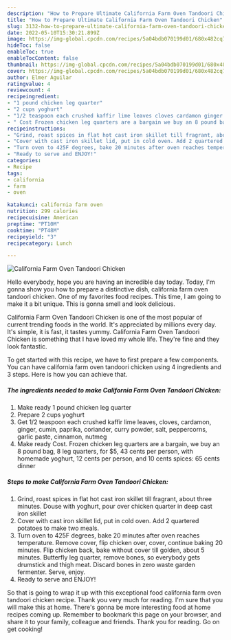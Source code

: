 ```yaml
---
description: "How to Prepare Ultimate California Farm Oven Tandoori Chicken"
title: "How to Prepare Ultimate California Farm Oven Tandoori Chicken"
slug: 3132-how-to-prepare-ultimate-california-farm-oven-tandoori-chicken
date: 2022-05-10T15:30:21.899Z
image: https://img-global.cpcdn.com/recipes/5a04bdb070199d01/680x482cq70/california-farm-oven-tandoori-chicken-recipe-main-photo.jpg
hideToc: false
enableToc: true
enableTocContent: false
thumbnail: https://img-global.cpcdn.com/recipes/5a04bdb070199d01/680x482cq70/california-farm-oven-tandoori-chicken-recipe-main-photo.jpg
cover: https://img-global.cpcdn.com/recipes/5a04bdb070199d01/680x482cq70/california-farm-oven-tandoori-chicken-recipe-main-photo.jpg
author: Elmer Aguilar
ratingvalue: 4
reviewcount: 4
recipeingredient:
- "1 pound chicken leg quarter"
- "2 cups yoghurt"
- "1/2 teaspoon each crushed kaffir lime leaves cloves cardamon ginger cumin paprika coriander curry powder salt peppercorns garlic paste cinnamon nutmeg"
- " Cost Frozen chicken leg quarters are a bargain we buy an 8 pound bag 8 leg quarters for 5 43 cents per person with homemade yoghurt 12 cents per person and 10 cents spices 65 cents dinner"
recipeinstructions:
- "Grind, roast spices in flat hot cast iron skillet till fragrant, about three minutes. Douse with yoghurt, pour over chicken quarter in deep cast iron skillet"
- "Cover with cast iron skillet lid, put in cold oven. Add 2 quartered potatoes to make two meals."
- "Turn oven to 425F degrees, bake 20 minutes after oven reaches temperature. Remove cover, flip chicken over, cover, continue baking 20 minutes. Flip chicken back, bake without cover till golden, about 5 minutes. Butterfly leg quarter, remove bones, so everybody gets drumstick and thigh meat. Discard bones in zero waste garden fermenter. Serve, enjoy."
- "Ready to serve and ENJOY!"
categories:
- Recipe
tags:
- california
- farm
- oven

katakunci: california farm oven 
nutrition: 299 calories
recipecuisine: American
preptime: "PT10M"
cooktime: "PT48M"
recipeyield: "3"
recipecategory: Lunch

---
```



![California Farm Oven Tandoori Chicken](https://img-global.cpcdn.com/recipes/5a04bdb070199d01/680x482cq70/california-farm-oven-tandoori-chicken-recipe-main-photo.jpg)

Hello everybody, hope you are having an incredible day today. Today, I'm gonna show you how to prepare a distinctive dish, california farm oven tandoori chicken. One of my favorites food recipes. This time, I am going to make it a bit unique. This is gonna smell and look delicious.



California Farm Oven Tandoori Chicken is one of the most popular of current trending foods in the world. It's appreciated by millions every day. It's simple, it is fast, it tastes yummy. California Farm Oven Tandoori Chicken is something that I have loved my whole life. They're fine and they look fantastic.


To get started with this recipe, we have to first prepare a few components. You can have california farm oven tandoori chicken using 4 ingredients and 3 steps. Here is how you can achieve that.

<!--inarticleads1-->

##### The ingredients needed to make California Farm Oven Tandoori Chicken:

1. Make ready 1 pound chicken leg quarter
1. Prepare 2 cups yoghurt
1. Get 1/2 teaspoon each crushed kaffir lime leaves, cloves, cardamon, ginger, cumin, paprika, coriander, curry powder, salt, peppercorns, garlic paste, cinnamon, nutmeg
1. Make ready  Cost. Frozen chicken leg quarters are a bargain, we buy an 8 pound bag, 8 leg quarters, for $5, 43 cents per person, with homemade yoghurt, 12 cents per person, and 10 cents spices: 65 cents dinner




<!--inarticleads2-->

##### Steps to make California Farm Oven Tandoori Chicken:

1. Grind, roast spices in flat hot cast iron skillet till fragrant, about three minutes. Douse with yoghurt, pour over chicken quarter in deep cast iron skillet
1. Cover with cast iron skillet lid, put in cold oven. Add 2 quartered potatoes to make two meals.
1. Turn oven to 425F degrees, bake 20 minutes after oven reaches temperature. Remove cover, flip chicken over, cover, continue baking 20 minutes. Flip chicken back, bake without cover till golden, about 5 minutes. Butterfly leg quarter, remove bones, so everybody gets drumstick and thigh meat. Discard bones in zero waste garden fermenter. Serve, enjoy.
1. Ready to serve and ENJOY!



So that is going to wrap it up with this exceptional food california farm oven tandoori chicken recipe. Thank you very much for reading. I'm sure that you will make this at home. There's gonna be more interesting food at home recipes coming up. Remember to bookmark this page on your browser, and share it to your family, colleague and friends. Thank you for reading. Go on get cooking!
